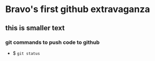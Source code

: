 # Bravo's first github extravaganza

## this is smaller text

### git commands to push code to github
- $ `git status`
